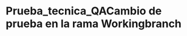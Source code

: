 # Prueba_tecnica_QAC a m b i o   d e   p r u e b a   e n   l a   r a m a   W o r k i n g b r a n c h  
 